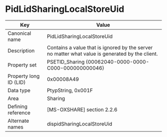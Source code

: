 # PidLidSharingLocalStoreUid

| Key | Value |
|---|---|
| Canonical name | PidLidSharingLocalStoreUid |
| Description | Contains a value that is ignored by the server no matter what value is generated by the client. |
| Property set | PSETID_Sharing {00062040-0000-0000-C000-000000000046} |
| Property long ID (LID) | 0x00008A49 |
| Data type | PtypString, 0x001F |
| Area | Sharing |
| Defining reference | [MS-OXSHARE] section 2.2.6 |
| Alternate names | dispidSharingLocalStoreUid |
